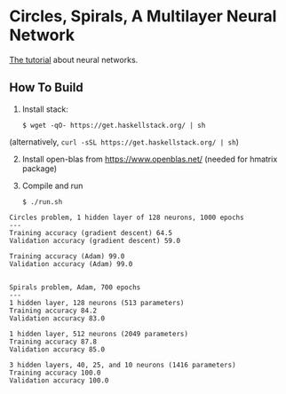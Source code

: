 # Circles, Spirals, A Multilayer Neural Network

[The tutorial](http://penkovsky.com/post/neural-networks-2/) about neural networks.

## How To Build

1. Install stack:

     ```
     $ wget -qO- https://get.haskellstack.org/ | sh
     ```

(alternatively, `curl -sSL https://get.haskellstack.org/ | sh`)

2. Install open-blas from https://www.openblas.net/ (needed for hmatrix package)

3. Compile and run

     ```
     $ ./run.sh
     ```

```
Circles problem, 1 hidden layer of 128 neurons, 1000 epochs
---
Training accuracy (gradient descent) 64.5
Validation accuracy (gradient descent) 59.0

Training accuracy (Adam) 99.0
Validation accuracy (Adam) 99.0


Spirals problem, Adam, 700 epochs
---
1 hidden layer, 128 neurons (513 parameters)
Training accuracy 84.2
Validation accuracy 83.0

1 hidden layer, 512 neurons (2049 parameters)
Training accuracy 87.8
Validation accuracy 85.0

3 hidden layers, 40, 25, and 10 neurons (1416 parameters)
Training accuracy 100.0
Validation accuracy 100.0
```
